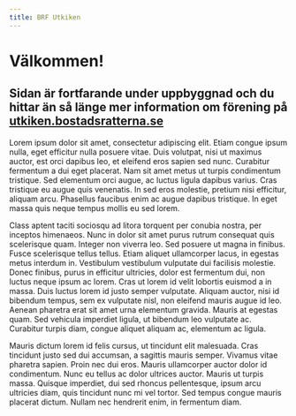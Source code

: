 ```yaml
---
title: BRF Utkiken
---
```


# Välkommen!
## Sidan är fortfarande under uppbyggnad och du hittar än så länge mer information om förening på [utkiken.bostadsratterna.se](https://utkiken.bostadsratterna.se/)

Lorem ipsum dolor sit amet, consectetur adipiscing elit. Etiam congue ipsum nulla, eget efficitur nulla posuere vitae. Duis volutpat, nisi ut maximus auctor, est orci dapibus leo, et eleifend eros sapien sed nunc. Curabitur fermentum a dui eget placerat. Nam sit amet metus ut turpis condimentum tristique. Sed elementum orci augue, ac luctus ligula dapibus varius. Cras tristique eu augue quis venenatis. In sed eros molestie, pretium nisi efficitur, aliquam arcu. Phasellus faucibus enim ac augue dapibus tristique. In eget massa quis neque tempus mollis eu sed lorem.

Class aptent taciti sociosqu ad litora torquent per conubia nostra, per inceptos himenaeos. Nunc in dolor sit amet purus rutrum consequat quis scelerisque quam. Integer non viverra leo. Sed posuere ut magna in finibus. Fusce scelerisque tellus tellus. Etiam aliquet ullamcorper lacus, in egestas metus interdum in. Vestibulum vestibulum vulputate dui facilisis molestie. Donec finibus, purus in efficitur ultricies, dolor est fermentum dui, non luctus neque ipsum ac lorem. Cras ut lorem id velit lobortis euismod a in massa. Duis luctus lorem id justo semper vulputate. Aliquam auctor, nisi id bibendum tempus, sem ex vulputate nisl, non eleifend mauris augue id leo. Aenean pharetra erat sit amet urna elementum gravida. Mauris at egestas quam. Sed vehicula imperdiet ligula, ut bibendum leo vulputate ac. Curabitur turpis diam, congue aliquet aliquam ac, elementum ac ligula.

Mauris dictum lorem id felis cursus, ut tincidunt elit malesuada. Cras tincidunt justo sed dui accumsan, a sagittis mauris semper. Vivamus vitae pharetra sapien. Proin nec dui eros. Mauris ullamcorper auctor dolor id condimentum. Nunc eu tellus ac dolor ultrices auctor. Mauris ut turpis massa. Quisque imperdiet, dui sed rhoncus pellentesque, ipsum arcu ultricies diam, quis tincidunt nunc mi vel tortor. Sed tempus congue mauris placerat dictum. Nullam nec hendrerit enim, in fermentum diam. 

